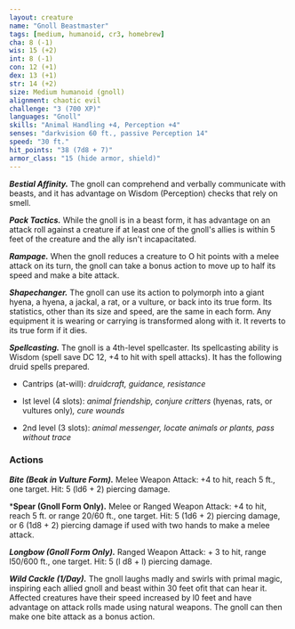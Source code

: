 ```yaml
---
layout: creature
name: "Gnoll Beastmaster"
tags: [medium, humanoid, cr3, homebrew]
cha: 8 (-1)
wis: 15 (+2)
int: 8 (-1)
con: 12 (+1)
dex: 13 (+1)
str: 14 (+2)
size: Medium humanoid (gnoll)
alignment: chaotic evil
challenge: "3 (700 XP)"
languages: "Gnoll"
skills: "Animal Handling +4, Perception +4"
senses: "darkvision 60 ft., passive Perception 14"
speed: "30 ft."
hit_points: "38 (7d8 + 7)"
armor_class: "15 (hide armor, shield)"
---
```


***Bestial Affinity.*** The gnoll can comprehend and verbally
communicate with beasts, and it has advantage on
Wisdom (Perception) checks that rely on smell.

***Pack Tactics.*** While the gnoll is in a beast form, it has
advantage on an attack roll against a creature if at least
one of the gnoll's allies is within 5 feet of the creature
and the ally isn't incapacitated.

***Rampage.*** When the gnoll reduces a creature to O hit
points with a melee attack on its turn, the gnoll can
take a bonus action to move up to half its speed and
make a bite attack.

***Shapechanger.*** The gnoll can use its action to polymorph
into a giant hyena, a hyena, a jackal, a rat, or a vulture, or
back into its true form. Its statistics, other than its size
and speed, are the same in each form. Any equipment it
is wearing or carrying is transformed along with it. It
reverts to its true form if it dies.

***Spellcasting.*** The gnoll is a 4th-level spellcaster. Its
spellcasting ability is Wisdom (spell save DC 12, +4 to
hit with spell attacks). It has the following druid spells
prepared.

* Cantrips (at-will): <i>druidcraft, guidance, resistance</i>

* lst level (4 slots): <i>animal friendship, conjure critters </i>(hyenas, rats, or vultures only)<i>, cure wounds</i>

* 2nd level (3 slots): <i>animal messenger, locate animals or plants, pass without trace</i>

### Actions

***Bite (Beak in Vulture Form).*** Melee Weapon Attack: +4 to
hit, reach 5 ft., one target. Hit: 5 (ld6 + 2) piercing
damage.

***Spear (Gnoll Form Only).** Melee or Ranged Weapon
Attack: +4 to hit, reach 5 ft. or range 20/60 ft., one
target. Hit: 5 (1d6 + 2) piercing damage, or 6 (1d8 + 2)
piercing damage if used with two hands to make a
melee attack.

***Longbow (Gnoll Form Only).*** Ranged Weapon Attack: + 3
to hit, range l50/600 ft., one target. Hit: 5 (l d8 + l)
piercing damage.

***Wild Cackle (1/Day).*** The gnoll laughs madly and swirls
with primal magic, inspiring each allied gnoll and beast
within 30 feet ofit that can hear it. Affected creatures
have their speed increased by l0 feet and have advantage on attack rolls made using natural weapons. The
gnoll can then make one bite attack as a bonus action.
